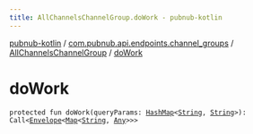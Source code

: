 ```yaml
---
title: AllChannelsChannelGroup.doWork - pubnub-kotlin
---
```


[pubnub-kotlin](../../index.html) / [com.pubnub.api.endpoints.channel_groups](../index.html) / [AllChannelsChannelGroup](index.html) / [doWork](./do-work.html)

# doWork

`protected fun doWork(queryParams: `[`HashMap`](https://docs.oracle.com/javase/6/docs/api/java/util/HashMap.html)`<`[`String`](https://kotlinlang.org/api/latest/jvm/stdlib/kotlin/-string/index.html)`, `[`String`](https://kotlinlang.org/api/latest/jvm/stdlib/kotlin/-string/index.html)`>): Call<`[`Envelope`](../../com.pubnub.api.models.server/-envelope/index.html)`<`[`Map`](https://kotlinlang.org/api/latest/jvm/stdlib/kotlin.collections/-map/index.html)`<`[`String`](https://kotlinlang.org/api/latest/jvm/stdlib/kotlin/-string/index.html)`, `[`Any`](https://kotlinlang.org/api/latest/jvm/stdlib/kotlin/-any/index.html)`>>>`